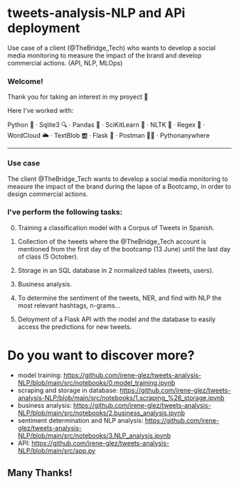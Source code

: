 # tweets-analysis-NLP and APi deployment
Use case of a client (@TheBridge_Tech) who wants to develop a social media monitoring to measure the impact of the brand and develop commercial actions.
(API, NLP, MLOps)

### Welcome!

Thank you for taking an interest in my proyect 🙂
 
Here I've worked with:

Python 🐍 · Sqlite3 🔍 · Pandas 🐼 · SciKitLearn 🥼 · NLTK 📖 · Regex 💬 · WordCloud 🌥 · TextBlob 🆎 · Flask 🦏 · Postman 🐱‍🏍 ·  Pythonanywhere

--------------------------------------------------------------------------------------------------------------------------------------------------

### Use case
The client @TheBridge_Tech wants to develop a social media monitoring to measure the impact of the brand during the lapse of a Bootcamp, in order to design commercial actions.


### I've perform the following tasks:

0. Training a classification model with a Corpus of Tweets in Spanish.

1. Collection of the tweets where the @TheBridge_Tech account is mentioned from the first day of the bootcamp (13 June) until the last day of class (5 October).

2. Storage in an SQL database in 2 normalized tables (tweets, users).

3. Business analysis.

4. To determine the sentiment of the tweets, NER, and find with NLP the most relevant hashtags, n-grams...

5. Deloyment of a Flask API with the model and the database to easily access the predictions for new tweets.

# Do you want to discover more? 

 - model training: https://github.com/irene-glez/tweets-analysis-NLP/blob/main/src/notebooks/0.model_training.ipynb
 - scraping and storage in database: https://github.com/irene-glez/tweets-analysis-NLP/blob/main/src/notebooks/1.scraping_%26_storage.ipynb
 - business analysis: https://github.com/irene-glez/tweets-analysis-NLP/blob/main/src/notebooks/2.business_analysis.ipynb
 - sentiment determination and NLP analysis: https://github.com/irene-glez/tweets-analysis-NLP/blob/main/src/notebooks/3.NLP_analysis.ipynb
 - API: https://github.com/irene-glez/tweets-analysis-NLP/blob/main/src/app.py


Many Thanks!
--------------------------------------------------------------------------------------------------------------------------------------------------

